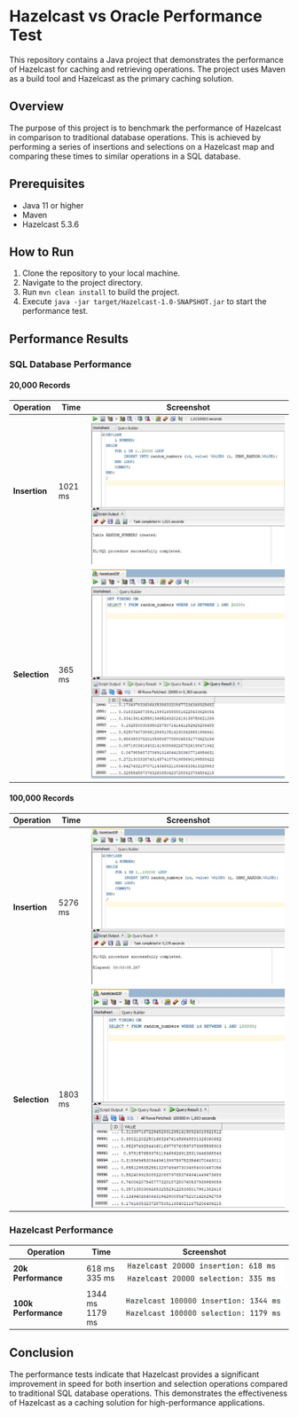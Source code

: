 # Hazelcast vs Oracle Performance Test

This repository contains a Java project that demonstrates the performance of Hazelcast for caching and retrieving operations. The project uses Maven as a build tool and Hazelcast as the primary caching solution.

## Overview

The purpose of this project is to benchmark the performance of Hazelcast in comparison to traditional database operations. This is achieved by performing a series of insertions and selections on a Hazelcast map and comparing these times to similar operations in a SQL database.

## Prerequisites

- Java 11 or higher
- Maven
- Hazelcast 5.3.6

## How to Run

1. Clone the repository to your local machine.
2. Navigate to the project directory.
3. Run `mvn clean install` to build the project.
4. Execute `java -jar target/Hazelcast-1.0-SNAPSHOT.jar` to start the performance test.

## Performance Results

### SQL Database Performance

#### 20,000 Records

| Operation       | Time   | Screenshot |
|-----------------|--------|------------|
| **Insertion**   | 1021 ms| ![SQL Developer Screenshot for 20,000 Insertions](src/main/resources/oracle-insertion-20k.png) |
| **Selection**   | 365 ms | ![SQL Developer Screenshot for 20,000 Selections](src/main/resources/oracle-selection-20k.png) |

#### 100,000 Records

| Operation       | Time   | Screenshot |
|-----------------|--------|------------|
| **Insertion**   | 5276 ms| ![SQL Developer Screenshot for 100,000 Insertions](src/main/resources/oracle-insertion-100k.png) |
| **Selection**   | 1803 ms| ![SQL Developer Screenshot for 100,000 Selections](src/main/resources/oracle-selection-100k.png) |

### Hazelcast Performance

| Operation       | Time                        | Screenshot                                  |
|-----------------|------------------------------|---------------------------------------------|
| **20k Performance** | 618 ms <br> 335 ms  | ![20,000 Insertion Screenshot](src/main/resources/hazelcast-performance-20k.png) |
| **100k Performance** | 1344 ms <br> 1179 ms  | ![100,000 Insertion Screenshot](src/main/resources/hazelcast-performance-100k.png) |



## Conclusion

The performance tests indicate that Hazelcast provides a significant improvement in speed for both insertion and selection operations compared to traditional SQL database operations. This demonstrates the effectiveness of Hazelcast as a caching solution for high-performance applications.
